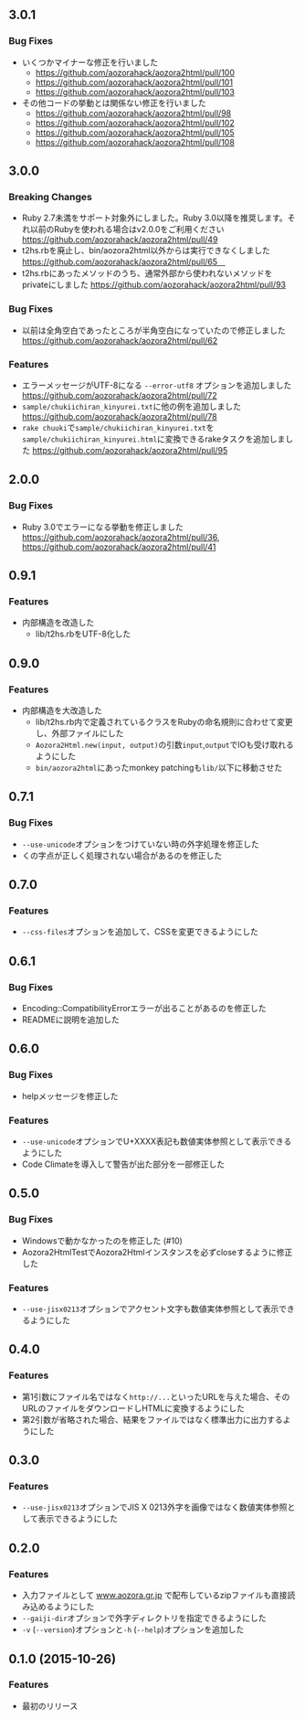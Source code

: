 <a name="3.0.1"></a>
## 3.0.1

### Bug Fixes

* いくつかマイナーな修正を行いました
  * https://github.com/aozorahack/aozora2html/pull/100
  * https://github.com/aozorahack/aozora2html/pull/101
  * https://github.com/aozorahack/aozora2html/pull/103
* その他コードの挙動とは関係ない修正を行いました
  * https://github.com/aozorahack/aozora2html/pull/98
  * https://github.com/aozorahack/aozora2html/pull/102
  * https://github.com/aozorahack/aozora2html/pull/105
  * https://github.com/aozorahack/aozora2html/pull/108

<a name="3.0.0"></a>
## 3.0.0

### Breaking Changes

* Ruby 2.7未満をサポート対象外にしました。Ruby 3.0以降を推奨します。それ以前のRubyを使われる場合はv2.0.0をご利用ください https://github.com/aozorahack/aozora2html/pull/49
* t2hs.rbを廃止し、bin/aozora2html以外からは実行できなくしました https://github.com/aozorahack/aozora2html/pull/65　
* t2hs.rbにあったメソッドのうち、通常外部から使われないメソッドをprivateにしました https://github.com/aozorahack/aozora2html/pull/93

### Bug Fixes

* 以前は全角空白であったところが半角空白になっていたので修正しました https://github.com/aozorahack/aozora2html/pull/62

### Features

* エラーメッセージがUTF-8になる `--error-utf8` オプションを追加しました https://github.com/aozorahack/aozora2html/pull/72
* `sample/chukiichiran_kinyurei.txt`に他の例を追加しました https://github.com/aozorahack/aozora2html/pull/78
* `rake chuuki`で`sample/chukiichiran_kinyurei.txt`を`sample/chukiichiran_kinyurei.html`に変換できるrakeタスクを追加しました https://github.com/aozorahack/aozora2html/pull/95

<a name="2.0.0"></a>
## 2.0.0

### Bug Fixes

* Ruby 3.0でエラーになる挙動を修正しました https://github.com/aozorahack/aozora2html/pull/36, https://github.com/aozorahack/aozora2html/pull/41

<a name="0.9.1"></a>
## 0.9.1

### Features

* 内部構造を改造した
     * lib/t2hs.rbをUTF-8化した

<a name="0.9.0"></a>
## 0.9.0

### Features

* 内部構造を大改造した
     * lib/t2hs.rb内で定義されているクラスをRubyの命名規則に合わせて変更し、外部ファイルにした
     * `Aozora2Html.new(input, output)`の引数`input`,`output`でIOも受け取れるようにした
     * `bin/aozora2html`にあったmonkey patchingも`lib/`以下に移動させた

<a name="0.7.1"></a>
## 0.7.1

### Bug Fixes

* `--use-unicode`オプションをつけていない時の外字処理を修正した
* くの字点が正しく処理されない場合があるのを修正した

<a name="0.7.0"></a>
## 0.7.0

### Features

* `--css-files`オプションを追加して、CSSを変更できるようにした

<a name="0.6.1"></a>
## 0.6.1

### Bug Fixes

* Encoding::CompatibilityErrorエラーが出ることがあるのを修正した
* READMEに説明を追加した

<a name="0.6.0"></a>
## 0.6.0

### Bug Fixes

* helpメッセージを修正した

### Features

* `--use-unicode`オプションでU+XXXX表記も数値実体参照として表示できるようにした
* Code Climateを導入して警告が出た部分を一部修正した

<a name="0.5.0"></a>
## 0.5.0

### Bug Fixes

* Windowsで動かなかったのを修正した (#10)
* Aozora2HtmlTestでAozora2Htmlインスタンスを必ずcloseするように修正した

### Features

* `--use-jisx0213`オプションでアクセント文字も数値実体参照として表示できるようにした

<a name="0.4.0"></a>
## 0.4.0

### Features

* 第1引数にファイル名ではなく`http://...`といったURLを与えた場合、そのURLのファイルをダウンロードしHTMLに変換するようにした
* 第2引数が省略された場合、結果をファイルではなく標準出力に出力するようにした

<a name="0.3.0"></a>
## 0.3.0

### Features

* `--use-jisx0213`オプションでJIS X 0213外字を画像ではなく数値実体参照として表示できるようにした

<a name="0.2.0"></a>
## 0.2.0

### Features

* 入力ファイルとして www.aozora.gr.jp で配布しているzipファイルも直接読み込めるようにした
* `--gaiji-dir`オプションで外字ディレクトリを指定できるようにした
* `-v` (`--version`)オプションと`-h` (`--help`)オプションを追加した

<a name="0.1.0"></a>
## 0.1.0 (2015-10-26)

### Features

* 最初のリリース

